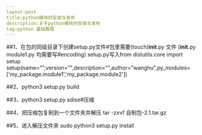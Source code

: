 ```yaml
---
layout:post
title:python模块的安装与发布
description:关于python模块的安装与发布
tag:python 基础教程
---
```


##1、在包的同级目录下创建setup.py文件#包里需要(touch)__init__.py 文件 (__init__.py module1.py 均需要写#encoding) 
setup.py写入from distutils.core import setup             setup(name="",version="",description="",author="wanghu",py_modules=['my_package.module1','my_package.module2'])

##2、python3 setup.py build

##3、python3 setup.py sdise#压缩

##4、把压缩包复制到一个文件夹并解压 tar -zxvf 自制包-2.1.tar.gz

##5、进入解压文件夹
 sudo python3 setup.py install
